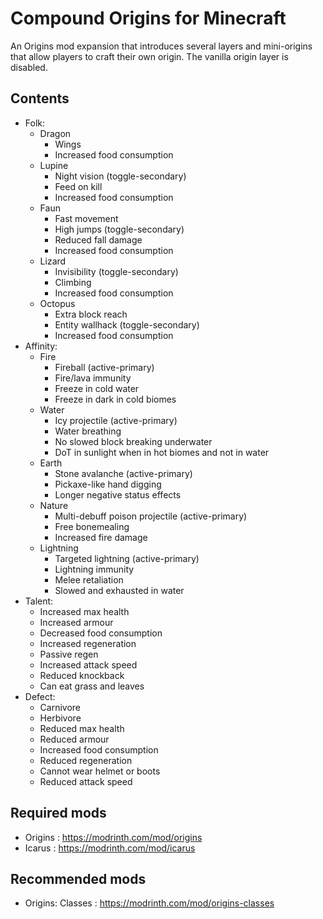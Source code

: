 # Compound Origins for Minecraft

An Origins mod expansion that introduces several layers and mini-origins that allow players to craft their own origin. The vanilla origin layer is disabled.

## Contents
- Folk:
  - Dragon
    - Wings
    - Increased food consumption
  - Lupine
    - Night vision (toggle-secondary)
    - Feed on kill
    - Increased food consumption
  - Faun
    - Fast movement
    - High jumps (toggle-secondary)
    - Reduced fall damage
    - Increased food consumption
  - Lizard
    - Invisibility (toggle-secondary)
    - Climbing
    - Increased food consumption
  - Octopus
    - Extra block reach
    - Entity wallhack (toggle-secondary)
    - Increased food consumption
- Affinity:
  - Fire
    - Fireball (active-primary)
    - Fire/lava immunity
    - Freeze in cold water
    - Freeze in dark in cold biomes
  - Water
    - Icy projectile (active-primary)
    - Water breathing
    - No slowed block breaking underwater
    - DoT in sunlight when in hot biomes and not in water
  - Earth
    - Stone avalanche (active-primary)
    - Pickaxe-like hand digging
    - Longer negative status effects
  - Nature
    - Multi-debuff poison projectile (active-primary)
    - Free bonemealing
    - Increased fire damage
  - Lightning
    - Targeted lightning (active-primary)
    - Lightning immunity
    - Melee retaliation
    - Slowed and exhausted in water
- Talent:
  - Increased max health
  - Increased armour
  - Decreased food consumption
  - Increased regeneration
  - Passive regen
  - Increased attack speed
  - Reduced knockback
  - Can eat grass and leaves
- Defect:
  - Carnivore
  - Herbivore
  - Reduced max health
  - Reduced armour
  - Increased food consumption
  - Reduced regeneration
  - Cannot wear helmet or boots
  - Reduced attack speed

## Required mods
- Origins : https://modrinth.com/mod/origins
- Icarus : https://modrinth.com/mod/icarus

## Recommended mods
- Origins: Classes : https://modrinth.com/mod/origins-classes